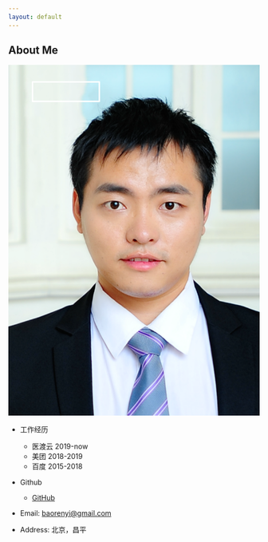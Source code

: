 ```yaml
---
layout: default
---
```


## About Me

<img class="profile-picture" src="bao.png">

* 工作经历
  * 医渡云 2019-now
  * 美团 2018-2019
  * 百度 2015-2018

* Github
  * [GitHub](https://github.com/baobaoyeye)

* Email: [baorenyi@gmail.com](mailto:baorenyi@gmail.com)
* Address: 北京，昌平
